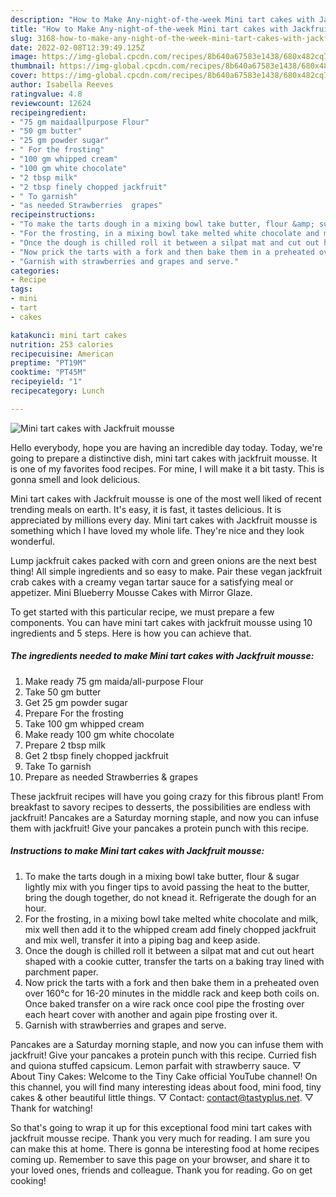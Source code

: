 ```yaml
---
description: "How to Make Any-night-of-the-week Mini tart cakes with Jackfruit mousse"
title: "How to Make Any-night-of-the-week Mini tart cakes with Jackfruit mousse"
slug: 3168-how-to-make-any-night-of-the-week-mini-tart-cakes-with-jackfruit-mousse
date: 2022-02-08T12:39:49.125Z
image: https://img-global.cpcdn.com/recipes/8b640a67583e1438/680x482cq70/mini-tart-cakes-with-jackfruit-mousse-recipe-main-photo.jpg
thumbnail: https://img-global.cpcdn.com/recipes/8b640a67583e1438/680x482cq70/mini-tart-cakes-with-jackfruit-mousse-recipe-main-photo.jpg
cover: https://img-global.cpcdn.com/recipes/8b640a67583e1438/680x482cq70/mini-tart-cakes-with-jackfruit-mousse-recipe-main-photo.jpg
author: Isabella Reeves
ratingvalue: 4.8
reviewcount: 12624
recipeingredient:
- "75 gm maidaallpurpose Flour"
- "50 gm butter"
- "25 gm powder sugar"
- " For the frosting"
- "100 gm whipped cream"
- "100 gm white chocolate"
- "2 tbsp milk"
- "2 tbsp finely chopped jackfruit"
- " To garnish"
- "as needed Strawberries  grapes"
recipeinstructions:
- "To make the tarts dough in a mixing bowl take butter, flour &amp; sugar lightly mix with you finger tips to avoid passing the heat to the butter, bring the dough together, do not knead it. Refrigerate the dough for an hour."
- "For the frosting, in a mixing bowl take melted white chocolate and milk, mix well then add it to the whipped cream add finely chopped jackfruit and mix well, transfer it into a piping bag and keep aside."
- "Once the dough is chilled roll it between a silpat mat and cut out heart shaped with a cookie cutter, transfer the tarts on a baking tray lined with parchment paper."
- "Now prick the tarts with a fork and then bake them in a preheated oven over 160°c for 16-20 minutes in the middle rack and keep both coils on. Once baked transfer on a wire rack once cool pipe the frosting over each heart cover with another and again pipe frosting over it."
- "Garnish with strawberries and grapes and serve."
categories:
- Recipe
tags:
- mini
- tart
- cakes

katakunci: mini tart cakes 
nutrition: 253 calories
recipecuisine: American
preptime: "PT19M"
cooktime: "PT45M"
recipeyield: "1"
recipecategory: Lunch

---
```



![Mini tart cakes with Jackfruit mousse](https://img-global.cpcdn.com/recipes/8b640a67583e1438/680x482cq70/mini-tart-cakes-with-jackfruit-mousse-recipe-main-photo.jpg)

Hello everybody, hope you are having an incredible day today. Today, we're going to prepare a distinctive dish, mini tart cakes with jackfruit mousse. It is one of my favorites food recipes. For mine, I will make it a bit tasty. This is gonna smell and look delicious.

Mini tart cakes with Jackfruit mousse is one of the most well liked of recent trending meals on earth. It's easy, it is fast, it tastes delicious. It is appreciated by millions every day. Mini tart cakes with Jackfruit mousse is something which I have loved my whole life. They're nice and they look wonderful.

Lump jackfruit cakes packed with corn and green onions are the next best thing! All simple ingredients and so easy to make. Pair these vegan jackfruit crab cakes with a creamy vegan tartar sauce for a satisfying meal or appetizer. Mini Blueberry Mousse Cakes with Mirror Glaze.


To get started with this particular recipe, we must prepare a few components. You can have mini tart cakes with jackfruit mousse using 10 ingredients and 5 steps. Here is how you can achieve that.

<!--inarticleads1-->

##### The ingredients needed to make Mini tart cakes with Jackfruit mousse:

1. Make ready 75 gm maida/all-purpose Flour
1. Take 50 gm butter
1. Get 25 gm powder sugar
1. Prepare  For the frosting
1. Take 100 gm whipped cream
1. Make ready 100 gm white chocolate
1. Prepare 2 tbsp milk
1. Get 2 tbsp finely chopped jackfruit
1. Take  To garnish
1. Prepare as needed Strawberries &amp; grapes


These jackfruit recipes will have you going crazy for this fibrous plant! From breakfast to savory recipes to desserts, the possibilities are endless with jackfruit! Pancakes are a Saturday morning staple, and now you can infuse them with jackfruit! Give your pancakes a protein punch with this recipe. 

<!--inarticleads2-->

##### Instructions to make Mini tart cakes with Jackfruit mousse:

1. To make the tarts dough in a mixing bowl take butter, flour &amp; sugar lightly mix with you finger tips to avoid passing the heat to the butter, bring the dough together, do not knead it. Refrigerate the dough for an hour.
1. For the frosting, in a mixing bowl take melted white chocolate and milk, mix well then add it to the whipped cream add finely chopped jackfruit and mix well, transfer it into a piping bag and keep aside.
1. Once the dough is chilled roll it between a silpat mat and cut out heart shaped with a cookie cutter, transfer the tarts on a baking tray lined with parchment paper.
1. Now prick the tarts with a fork and then bake them in a preheated oven over 160°c for 16-20 minutes in the middle rack and keep both coils on. Once baked transfer on a wire rack once cool pipe the frosting over each heart cover with another and again pipe frosting over it.
1. Garnish with strawberries and grapes and serve.


Pancakes are a Saturday morning staple, and now you can infuse them with jackfruit! Give your pancakes a protein punch with this recipe. Curried fish and quiona stuffed capsicum. Lemon parfait with strawberry sauce. ▽ About Tiny Cakes: Welcome to the Tiny Cake official YouTube channel! On this channel, you will find many interesting ideas about food, mini food, tiny cakes &amp; other beautiful little things. ▽ Contact: contact@tastyplus.net. ▽ Thank for watching! 

So that's going to wrap it up for this exceptional food mini tart cakes with jackfruit mousse recipe. Thank you very much for reading. I am sure you can make this at home. There is gonna be interesting food at home recipes coming up. Remember to save this page on your browser, and share it to your loved ones, friends and colleague. Thank you for reading. Go on get cooking!
